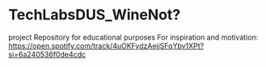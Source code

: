 # TechLabsDUS_WineNot?
project Repository for educational purposes
For inspiration and motivation: https://open.spotify.com/track/4uOKFydzAejjSFqYbv1XPt?si=6a240536f0de4cdc
